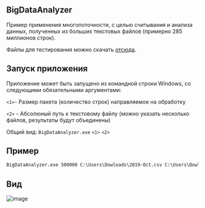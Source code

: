 ## BigDataAnalyzer
Пример применения многопоточности, с целью считывания и анализа данных, полученных из больших текстовых файлов (примерно 285 миллионов строк).

Файлы для тестирования можно скачать [отсюда](https://www.kaggle.com/datasets/mkechinov/ecommerce-behavior-data-from-multi-category-store).

## Запуск приложения
Приложение может быть запущено из командной строки Windows, со следующими обязательными аргументами:

`<1>`- Размер пакета (количество строк) направляемое на обработку

`<2>` - Абсолюный путь к текстовому файлу (можно указать несколько файлов, результаты будут объединены)

Общий вид:  `BigDataAnalyzer.exe` `<1>` `<2>`


## Пример
 ```cmd
BigDataAnalyzer.exe 500000 C:\Users\Dowloads\2019-Oct.csv C:\Users\Dowloads\2019-Nov.csv
```

## Вид
![image](https://github.com/ev-kotov/BigDataAnalyzer/assets/48629337/06bc7caa-157a-4952-9a39-f8e4c9d3b921)



